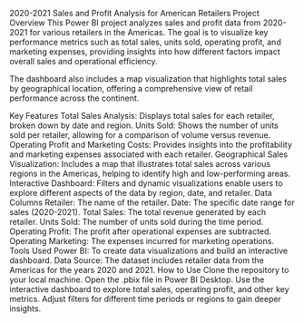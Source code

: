 2020-2021 Sales and Profit Analysis for American Retailers
Project Overview
This Power BI project analyzes sales and profit data from 2020-2021 for various retailers in the Americas. The goal is to visualize key performance metrics such as total sales, units sold, operating profit, and marketing expenses, providing insights into how different factors impact overall sales and operational efficiency.

The dashboard also includes a map visualization that highlights total sales by geographical location, offering a comprehensive view of retail performance across the continent.

Key Features
Total Sales Analysis: Displays total sales for each retailer, broken down by date and region.
Units Sold: Shows the number of units sold per retailer, allowing for a comparison of volume versus revenue.
Operating Profit and Marketing Costs: Provides insights into the profitability and marketing expenses associated with each retailer.
Geographical Sales Visualization: Includes a map that illustrates total sales across various regions in the Americas, helping to identify high and low-performing areas.
Interactive Dashboard: Filters and dynamic visualizations enable users to explore different aspects of the data by region, date, and retailer.
Data Columns
Retailer: The name of the retailer.
Date: The specific date range for sales (2020-2021).
Total Sales: The total revenue generated by each retailer.
Units Sold: The number of units sold during the time period.
Operating Profit: The profit after operational expenses are subtracted.
Operating Marketing: The expenses incurred for marketing operations.
Tools Used
Power BI: To create data visualizations and build an interactive dashboard.
Data Source: The dataset includes retailer data from the Americas for the years 2020 and 2021.
How to Use
Clone the repository to your local machine.
Open the .pbix file in Power BI Desktop.
Use the interactive dashboard to explore total sales, operating profit, and other key metrics.
Adjust filters for different time periods or regions to gain deeper insights.
